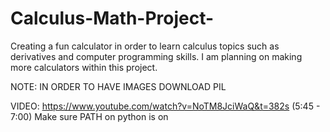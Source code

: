# Calculus-Math-Project-
Creating a fun calculator in order to learn calculus topics such as derivatives and computer programming skills. I am planning on making more calculators within this project. 

NOTE: IN ORDER TO HAVE IMAGES DOWNLOAD PIL

VIDEO: https://www.youtube.com/watch?v=NoTM8JciWaQ&t=382s (5:45 - 7:00) Make sure PATH on python is on 
